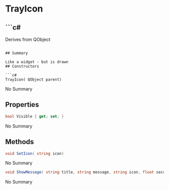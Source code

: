 # TrayIcon

## ```c#
Derives from QObject
```

## Summary

Like a widget - but is drawn
## Constructors

```c#
TrayIcon( QObject parent) 
```
No Summary
## Properties

```c#
bool Visible { get; set; } 
```
No Summary
## Methods

```c#
void SetIcon( string icon) 
```
No Summary
```c#
void ShowMessage( string title, string message, string icon, float seconds) 
```
No Summary
